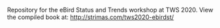 Repository for the eBird Status and Trends workshop at TWS 2020. View the compiled book at: http://strimas.com/tws2020-ebirdst/